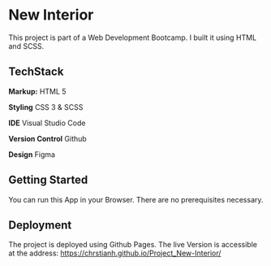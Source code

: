 # New Interior

This project is part of a Web Development Bootcamp. I built it using HTML and SCSS.

## TechStack

**Markup:** HTML 5

**Styling** CSS 3 & SCSS

**IDE** Visual Studio Code

**Version Control** Github

**Design** Figma

## Getting Started

You can run this App in your Browser. There are no prerequisites necessary.

## Deployment

The project is deployed using Github Pages. The live Version is accessible at the address: https://chrstianh.github.io/Project_New-Interior/
